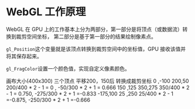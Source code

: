 # WebGL 工作原理

WebGL 在 GPU 上的工作基本上分为两部分，第一部分是将顶点（或数据流）转换到裁剪空间坐标， 第二部分是基于第一部分的结果绘制像素点。

`gl_Position`这个变量就是该顶点转换到裁剪空间中的坐标值，GPU 接收该值并将其保存起来。

`gl_FragColor`设置一个颜色值，实现自定义像素颜色。

画布大小(400x300)
三个顶点      平移200，150后    转换成裁剪坐标
  0   ,-100   200,50            200/400 * 2 - 1 = 0    ,  -50/300 * 2 + 1 = 0.666
  150 ,125    350,275           350/400 * 2 - 1 = 0.750, -275/300 * 2 + 1 =-0.833
  -175,100    25 ,250            25/400 * 2 - 1 =-0.875, -250/300 * 2 + 1 =-0.666


